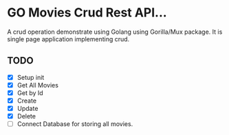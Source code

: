 # GO Movies Crud Rest API...

A crud operation demonstrate using Golang using Gorilla/Mux package. It is single page application implementing crud.

## TODO

- [x] Setup init
- [x] Get All Movies
- [x] Get by Id
- [x] Create
- [x] Update
- [x] Delete
- [ ] Connect Database for storing all movies.
